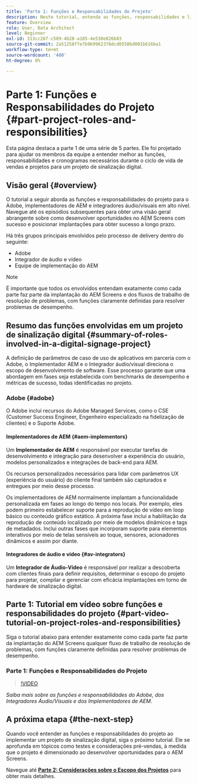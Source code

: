 ```yaml
---
title: 'Parte 1: Funções e Responsabilidades do Projeto'
description: Neste tutorial, entenda as funções, responsabilidades e linhas do tempo necessárias durante os ciclos de vida de vendas e projetos para um projeto de sinalização digital.
feature: Overview
role: User, Data Architect
level: Beginner
exl-id: 313cc26f-c509-4b28-a185-4e530e826b83
source-git-commit: 2a51258ffe7b969962378dcd0558bd001b616ba1
workflow-type: tm+mt
source-wordcount: '480'
ht-degree: 0%

---
```


# Parte 1: Funções e Responsabilidades do Projeto {#part-project-roles-and-responsibilities}

Esta página destaca a parte 1 de uma série de 5 partes. Ele foi projetado para ajudar os membros da equipe a entender melhor as funções, responsabilidades e cronogramas necessários durante o ciclo de vida de vendas e projetos para um projeto de sinalização digital.

## Visão geral {#overview}

O tutorial a seguir aborda as funções e responsabilidades do projeto para o Adobe, implementadores de AEM e integradores áudio/visuais em alto nível. Navegue até os episódios subsequentes para obter uma visão geral abrangente sobre como desenvolver oportunidades no AEM Screens com sucesso e posicionar implantações para obter sucesso a longo prazo.

Há três grupos principais envolvidos pelo processo de delivery dentro do seguinte:

* Adobe
* Integrador de áudio e vídeo
* Equipe de implementação do AEM

>[!NOTE]
>
>É importante que todos os envolvidos entendam exatamente como cada parte faz parte da implantação do AEM Screens e dos fluxos de trabalho de resolução de problemas, com funções claramente definidas para resolver problemas de desempenho.

## Resumo das funções envolvidas em um projeto de sinalização digital {#summary-of-roles-involved-in-a-digital-signage-project}

A definição de parâmetros de caso de uso de aplicativos em parceria com o Adobe, o Implementador AEM e o Integrador áudio/visual direciona o escopo de desenvolvimento de software. Esse processo garante que uma abordagem em fases seja estabelecida com benchmarks de desempenho e métricas de sucesso, todas identificadas no projeto.

### Adobe {#adobe}

O Adobe inclui recursos do Adobe Managed Services, como o CSE (Customer Success Engineer, Engenheiro especializado na fidelização de clientes) e o Suporte Adobe.

#### Implementadores de AEM {#aem-implementors}

Um **Implementador de AEM** é responsável por executar tarefas de desenvolvimento e integração para desenvolver a experiência do usuário, modelos personalizados e integrações de back-end para AEM.

Os recursos personalizados necessários para lidar com parâmetros UX (experiência do usuário) do cliente final também são capturados e entregues por meio desse processo.

Os implementadores de AEM normalmente implantam a funcionalidade personalizada em fases ao longo do tempo nos locais. Por exemplo, eles podem primeiro estabelecer suporte para a reprodução de vídeo em loop básico ou conteúdo gráfico estático. A próxima fase inclui a habilitação da reprodução de conteúdo localizado por meio de modelos dinâmicos e tags de metadados. Inclui outras fases que incorporam suporte para elementos interativos por meio de telas sensíveis ao toque, sensores, acionadores dinâmicos e assim por diante.

#### Integradores de áudio e vídeo {#av-integrators}

Um **Integrador de Áudio-Vídeo** é responsável por realizar a descoberta com clientes finais para definir requisitos, determinar o escopo do projeto para projetar, compilar e gerenciar com eficácia implantações em torno de hardware de sinalização digital.

## Parte 1: Tutorial em vídeo sobre funções e responsabilidades do projeto {#part-video-tutorial-on-project-roles-and-responsibilities}

Siga o tutorial abaixo para entender exatamente como cada parte faz parte da implantação do AEM Screens qualquer fluxo de trabalho de resolução de problemas, com funções claramente definidas para resolver problemas de desempenho.

### Parte 1: Funções e Responsabilidades do Projeto

>[!VIDEO](https://video.tv.adobe.com/v/28375)

*Saiba mais sobre as funções e responsabilidades do Adobe, dos Integradores Áudio/Visuais e dos Implementadores de AEM.*

## A próxima etapa {#the-next-step}

Quando você entender as funções e responsabilidades do projeto ao implementar um projeto de sinalização digital, siga o próximo tutorial. Ele se aprofunda em tópicos como testes e considerações pré-vendas, à medida que o projeto é dimensionado ao desenvolver oportunidades para o AEM Screens.

Navegue até **[Parte 2: Considerações sobre o Escopo dos Projetos](project-considerations.md)** para obter mais detalhes.
